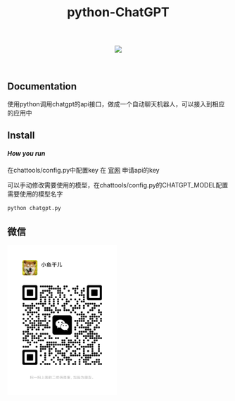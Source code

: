 # <p align="center">python-ChatGPT</p>

<br>
<p align="center">
    <a href="#"><img src="https://img.shields.io/badge/python-3.7-green.svg"></a>
</p>
<br />

## Documentation

<p> 使用python调用chatgpt的api接口，做成一个自动聊天机器人，可以接入到相应的应用中 </p>


## Install
#### *How you run*

在chattools/config.py中配置key 在 [官网](https://api.openai.com/v1/chat/completions) 申请api的key

可以手动修改需要使用的模型，在chattools/config.py的CHATGPT_MODEL配置需要使用的模型名字

```python
python chatgpt.py

```

## 微信
<img src="img/wx.png" width="249"/>
